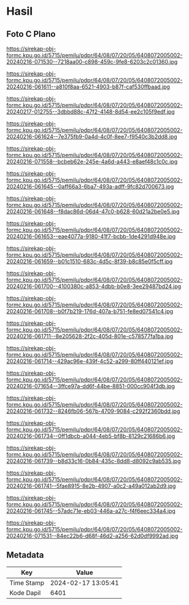 # Hasil

## Foto C Plano

https://sirekap-obj-formc.kpu.go.id/5715/pemilu/pdpr/64/08/07/20/05/6408072005002-20240216-071530--7218aa00-c898-459c-9fe8-6203c2c01360.jpg

https://sirekap-obj-formc.kpu.go.id/5715/pemilu/pdpr/64/08/07/20/05/6408072005002-20240216-061611--a810f8aa-6521-4903-b87f-caf530ffbaad.jpg

https://sirekap-obj-formc.kpu.go.id/5715/pemilu/pdpr/64/08/07/20/05/6408072005002-20240217-012755--3dbbd88c-47f2-4148-8d54-ee2c105f9edf.jpg

https://sirekap-obj-formc.kpu.go.id/5715/pemilu/pdpr/64/08/07/20/05/6408072005002-20240216-061624--7e375fb9-0a4d-4c0f-8ee7-f9540c3b2dd8.jpg

https://sirekap-obj-formc.kpu.go.id/5715/pemilu/pdpr/64/08/07/20/05/6408072005002-20240216-071558--bcbeb62e-245e-4a6d-a443-e8aef48c1c0c.jpg

https://sirekap-obj-formc.kpu.go.id/5715/pemilu/pdpr/64/08/07/20/05/6408072005002-20240216-061645--0aff66a3-6ba7-493a-adff-9fc82d700673.jpg

https://sirekap-obj-formc.kpu.go.id/5715/pemilu/pdpr/64/08/07/20/05/6408072005002-20240216-061648--f8dac86d-06d4-47c0-b628-60d21a2be0e5.jpg

https://sirekap-obj-formc.kpu.go.id/5715/pemilu/pdpr/64/08/07/20/05/6408072005002-20240216-061653--eae4077a-9180-41f7-bcbb-1de4291d948e.jpg

https://sirekap-obj-formc.kpu.go.id/5715/pemilu/pdpr/64/08/07/20/05/6408072005002-20240216-061659--b01c1510-683c-4d5c-8f39-b8c85e0f5cff.jpg

https://sirekap-obj-formc.kpu.go.id/5715/pemilu/pdpr/64/08/07/20/05/6408072005002-20240216-061700--4100380c-a853-4dbb-b0e8-3ee29487bd24.jpg

https://sirekap-obj-formc.kpu.go.id/5715/pemilu/pdpr/64/08/07/20/05/6408072005002-20240216-061708--b0f7b219-176d-407a-b751-fe8ed07541c4.jpg

https://sirekap-obj-formc.kpu.go.id/5715/pemilu/pdpr/64/08/07/20/05/6408072005002-20240216-061711--8e205628-2f2c-405d-801e-c578577fa1ba.jpg

https://sirekap-obj-formc.kpu.go.id/5715/pemilu/pdpr/64/08/07/20/05/6408072005002-20240216-061714--429ac96e-439f-4c52-a299-80ff440121ef.jpg

https://sirekap-obj-formc.kpu.go.id/5715/pemilu/pdpr/64/08/07/20/05/6408072005002-20240216-071654--3ffce97a-dd6f-44be-8851-000cc904f3db.jpg

https://sirekap-obj-formc.kpu.go.id/5715/pemilu/pdpr/64/08/07/20/05/6408072005002-20240216-061732--8246fb06-567b-4709-9084-c292f2360bdd.jpg

https://sirekap-obj-formc.kpu.go.id/5715/pemilu/pdpr/64/08/07/20/05/6408072005002-20240216-061734--0ff1dbcb-a044-4eb5-bf8b-8129c21686b6.jpg

https://sirekap-obj-formc.kpu.go.id/5715/pemilu/pdpr/64/08/07/20/05/6408072005002-20240216-061739--b8d33c16-0b84-435c-8dd8-d8092c9ab535.jpg

https://sirekap-obj-formc.kpu.go.id/5715/pemilu/pdpr/64/08/07/20/05/6408072005002-20240216-061741--5fae8915-8e2b-4907-a0c2-a49a012ab2d9.jpg

https://sirekap-obj-formc.kpu.go.id/5715/pemilu/pdpr/64/08/07/20/05/6408072005002-20240216-061745--57adc71e-eb03-446a-a27c-f4f6eec334a4.jpg

https://sirekap-obj-formc.kpu.go.id/5715/pemilu/pdpr/64/08/07/20/05/6408072005002-20240216-071531--84ec22b6-d68f-46d2-a256-62d0df9992ad.jpg


## Metadata

| Key        | Value               |
| ---------- | ------------------- |
| Time Stamp | 2024-02-17 13:05:41 |
| Kode Dapil | 6401                |



